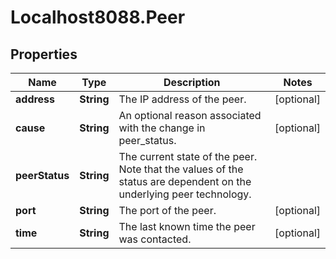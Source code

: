 # Localhost8088.Peer

## Properties
Name | Type | Description | Notes
------------ | ------------- | ------------- | -------------
**address** | **String** | The IP address of the peer. | [optional] 
**cause** | **String** | An optional reason associated with the change in peer_status. | [optional] 
**peerStatus** | **String** | The current state of the peer. Note that the values of the status are dependent on the underlying peer technology. | 
**port** | **String** | The port of the peer. | [optional] 
**time** | **String** | The last known time the peer was contacted. | [optional] 
